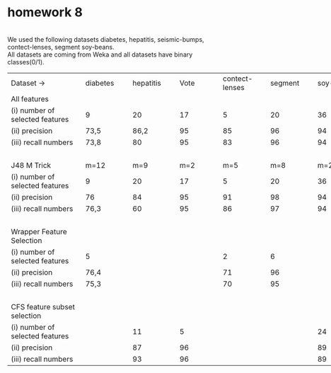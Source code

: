 <h1>homework 8</h1><br>
We used the following datasets diabetes,	hepatitis,	seismic-bumps,	contect-lenses,	segment	soy-beans.<br>
All datasets are coming from Weka and all datasets have binary classes(0/1).

<table border=0 cellpadding=0 cellspacing=0 width=793 style='border-collapse:
 collapse;table-layout:fixed;width:596pt'>
 <col width=187 style='mso-width-source:userset;mso-width-alt:6838;width:140pt'>
 <col width=101 span=6 style='width:76pt'>
 <tr height=21 style='height:15.75pt'>
  <td height=21 class=xl6314506 width=187 style='height:15.75pt;width:140pt'>Dataset
  -&gt;</td>
  <td class=xl6414506 width=101 style='border-left:none;width:76pt'>diabetes</td>
  <td class=xl6414506 width=101 style='border-left:none;width:76pt'>hepatitis</td>
  <td class=xl6414506 width=101 style='border-left:none;width:76pt'>Vote</td>
  <td class=xl6414506 width=101 style='border-left:none;width:76pt'>contect-lenses</td>
  <td class=xl6414506 width=101 style='border-left:none;width:76pt'>segment</td>
  <td class=xl6414506 width=101 style='border-left:none;width:76pt'>soy-beans</td>
 </tr>
 <tr height=21 style='mso-height-source:userset;height:15.75pt'>
  <td height=21 class=xl6514506 style='height:15.75pt;border-top:none'>All
  features</td>
  <td class=xl6414506 style='border-top:none;border-left:none'>&nbsp;</td>
  <td class=xl6414506 style='border-top:none;border-left:none'>&nbsp;</td>
  <td class=xl6414506 style='border-top:none;border-left:none'>&nbsp;</td>
  <td class=xl6414506 style='border-top:none;border-left:none'>&nbsp;</td>
  <td class=xl6414506 style='border-top:none;border-left:none'>&nbsp;</td>
  <td class=xl6414506 style='border-top:none;border-left:none'>&nbsp;</td>
 </tr>
 <tr height=21 style='mso-height-source:userset;height:15.75pt'>
  <td height=21 class=xl6614506 style='height:15.75pt;border-top:none'>(i)
  number of selected features</td>
  <td class=xl6414506 style='border-top:none;border-left:none'>9</td>
  <td class=xl6414506 style='border-top:none;border-left:none'>20</td>
  <td class=xl6414506 style='border-top:none;border-left:none'>17</td>
  <td class=xl6414506 style='border-top:none;border-left:none'>5</td>
  <td class=xl6414506 style='border-top:none;border-left:none'>20</td>
  <td class=xl6414506 style='border-top:none;border-left:none'>36</td>
 </tr>
 <tr height=21 style='mso-height-source:userset;height:15.75pt'>
  <td height=21 class=xl6614506 style='height:15.75pt;border-top:none'>(ii)
  precision<span style='mso-spacerun:yes'> </span></td>
  <td class=xl6414506 style='border-top:none;border-left:none'>73,5</td>
  <td class=xl6414506 style='border-top:none;border-left:none'>86,2</td>
  <td class=xl6414506 style='border-top:none;border-left:none'>95</td>
  <td class=xl6414506 style='border-top:none;border-left:none'>85</td>
  <td class=xl6414506 style='border-top:none;border-left:none'>96</td>
  <td class=xl6414506 style='border-top:none;border-left:none'>94</td>
 </tr>
 <tr height=21 style='mso-height-source:userset;height:15.75pt'>
  <td height=21 class=xl6614506 style='height:15.75pt;border-top:none'>(iii)
  recall numbers</td>
  <td class=xl6414506 style='border-top:none;border-left:none'>73,8</td>
  <td class=xl6414506 style='border-top:none;border-left:none'>80</td>
  <td class=xl6414506 style='border-top:none;border-left:none'>95</td>
  <td class=xl6414506 style='border-top:none;border-left:none'>83</td>
  <td class=xl6414506 style='border-top:none;border-left:none'>96</td>
  <td class=xl6414506 style='border-top:none;border-left:none'>94</td>
 </tr>
 <tr height=21 style='mso-height-source:userset;height:15.75pt'>
  <td height=21 class=xl6614506 style='height:15.75pt;border-top:none'>&nbsp;</td>
  <td class=xl6414506 style='border-top:none;border-left:none'>&nbsp;</td>
  <td class=xl6414506 style='border-top:none;border-left:none'>&nbsp;</td>
  <td class=xl6414506 style='border-top:none;border-left:none'>&nbsp;</td>
  <td class=xl6414506 style='border-top:none;border-left:none'>&nbsp;</td>
  <td class=xl6414506 style='border-top:none;border-left:none'>&nbsp;</td>
  <td class=xl6414506 style='border-top:none;border-left:none'>&nbsp;</td>
 </tr>
 <tr height=21 style='mso-height-source:userset;height:15.75pt'>
  <td height=21 class=xl6514506 style='height:15.75pt;border-top:none'>J48 M
  Trick</td>
  <td class=xl6414506 style='border-top:none;border-left:none'>m=12</td>
  <td class=xl6414506 style='border-top:none;border-left:none'>m=9</td>
  <td class=xl6414506 style='border-top:none;border-left:none'>m=2</td>
  <td class=xl6414506 style='border-top:none;border-left:none'>m=5</td>
  <td class=xl6414506 style='border-top:none;border-left:none'>m=8</td>
  <td class=xl6414506 style='border-top:none;border-left:none'>m=2</td>
 </tr>
 <tr height=21 style='mso-height-source:userset;height:15.75pt'>
  <td height=21 class=xl6614506 style='height:15.75pt;border-top:none'>(i)
  number of selected features</td>
  <td class=xl6414506 style='border-top:none;border-left:none'>9</td>
  <td class=xl6414506 style='border-top:none;border-left:none'>20</td>
  <td class=xl6414506 style='border-top:none;border-left:none'>17</td>
  <td class=xl6414506 style='border-top:none;border-left:none'>5</td>
  <td class=xl6414506 style='border-top:none;border-left:none'>20</td>
  <td class=xl6414506 style='border-top:none;border-left:none'>36</td>
 </tr>
 <tr height=21 style='mso-height-source:userset;height:15.75pt'>
  <td height=21 class=xl6614506 style='height:15.75pt;border-top:none'>(ii)
  precision<span style='mso-spacerun:yes'> </span></td>
  <td class=xl6414506 style='border-top:none;border-left:none'>76</td>
  <td class=xl6414506 style='border-top:none;border-left:none'>84</td>
  <td class=xl6414506 style='border-top:none;border-left:none'>95</td>
  <td class=xl6414506 style='border-top:none;border-left:none'>91</td>
  <td class=xl6414506 style='border-top:none;border-left:none'>98</td>
  <td class=xl6414506 style='border-top:none;border-left:none'>94</td>
 </tr>
 <tr height=21 style='mso-height-source:userset;height:15.75pt'>
  <td height=21 class=xl6614506 style='height:15.75pt;border-top:none'>(iii)
  recall numbers</td>
  <td class=xl6414506 style='border-top:none;border-left:none'>76,3</td>
  <td class=xl6414506 style='border-top:none;border-left:none'>60</td>
  <td class=xl6414506 style='border-top:none;border-left:none'>95</td>
  <td class=xl6414506 style='border-top:none;border-left:none'>86</td>
  <td class=xl6414506 style='border-top:none;border-left:none'>97</td>
  <td class=xl6414506 style='border-top:none;border-left:none'>94</td>
 </tr>
 <tr height=21 style='mso-height-source:userset;height:15.75pt'>
  <td height=21 class=xl6614506 style='height:15.75pt;border-top:none'>&nbsp;</td>
  <td class=xl6414506 style='border-top:none;border-left:none'>&nbsp;</td>
  <td class=xl6414506 style='border-top:none;border-left:none'>&nbsp;</td>
  <td class=xl6414506 style='border-top:none;border-left:none'>&nbsp;</td>
  <td class=xl6414506 style='border-top:none;border-left:none'>&nbsp;</td>
  <td class=xl6414506 style='border-top:none;border-left:none'>&nbsp;</td>
  <td class=xl6414506 style='border-top:none;border-left:none'>&nbsp;</td>
 </tr>
 <tr height=21 style='mso-height-source:userset;height:15.75pt'>
  <td height=21 class=xl6514506 style='height:15.75pt;border-top:none'>Wrapper
  Feature Selection</td>
  <td class=xl6414506 style='border-top:none;border-left:none'>&nbsp;</td>
  <td class=xl6414506 style='border-top:none;border-left:none'>&nbsp;</td>
  <td class=xl6414506 style='border-top:none;border-left:none'>&nbsp;</td>
  <td class=xl6414506 style='border-top:none;border-left:none'>&nbsp;</td>
  <td class=xl6414506 style='border-top:none;border-left:none'>&nbsp;</td>
  <td class=xl6414506 style='border-top:none;border-left:none'>&nbsp;</td>
 </tr>
 <tr height=21 style='mso-height-source:userset;height:15.75pt'>
  <td height=21 class=xl6614506 style='height:15.75pt;border-top:none'>(i)
  number of selected features</td>
  <td class=xl6414506 style='border-top:none;border-left:none'>5</td>
  <td class=xl6414506 style='border-top:none;border-left:none'>&nbsp;</td>
  <td class=xl6414506 style='border-top:none;border-left:none'>&nbsp;</td>
  <td class=xl6414506 style='border-top:none;border-left:none'>2</td>
  <td class=xl6414506 style='border-top:none;border-left:none'>6</td>
  <td class=xl6414506 style='border-top:none;border-left:none'>&nbsp;</td>
 </tr>
 <tr height=21 style='mso-height-source:userset;height:15.75pt'>
  <td height=21 class=xl6614506 style='height:15.75pt;border-top:none'>(ii)
  precision<span style='mso-spacerun:yes'> </span></td>
  <td class=xl6414506 style='border-top:none;border-left:none'>76,4</td>
  <td class=xl6414506 style='border-top:none;border-left:none'>&nbsp;</td>
  <td class=xl6414506 style='border-top:none;border-left:none'>&nbsp;</td>
  <td class=xl6414506 style='border-top:none;border-left:none'>71</td>
  <td class=xl6414506 style='border-top:none;border-left:none'>96</td>
  <td class=xl6414506 style='border-top:none;border-left:none'>&nbsp;</td>
 </tr>
 <tr height=21 style='mso-height-source:userset;height:15.75pt'>
  <td height=21 class=xl6614506 style='height:15.75pt;border-top:none'>(iii)
  recall numbers</td>
  <td class=xl6414506 style='border-top:none;border-left:none'>75,3</td>
  <td class=xl6414506 style='border-top:none;border-left:none'>&nbsp;</td>
  <td class=xl6414506 style='border-top:none;border-left:none'>&nbsp;</td>
  <td class=xl6414506 style='border-top:none;border-left:none'>70</td>
  <td class=xl6414506 style='border-top:none;border-left:none'>95</td>
  <td class=xl6414506 style='border-top:none;border-left:none'>&nbsp;</td>
 </tr>
 <tr height=21 style='mso-height-source:userset;height:15.75pt'>
  <td height=21 class=xl6614506 style='height:15.75pt;border-top:none'>&nbsp;</td>
  <td class=xl6414506 style='border-top:none;border-left:none'>&nbsp;</td>
  <td class=xl6414506 style='border-top:none;border-left:none'>&nbsp;</td>
  <td class=xl6414506 style='border-top:none;border-left:none'>&nbsp;</td>
  <td class=xl6414506 style='border-top:none;border-left:none'>&nbsp;</td>
  <td class=xl6414506 style='border-top:none;border-left:none'>&nbsp;</td>
  <td class=xl6414506 style='border-top:none;border-left:none'>&nbsp;</td>
 </tr>
 <tr height=21 style='mso-height-source:userset;height:15.75pt'>
  <td height=21 class=xl6514506 style='height:15.75pt;border-top:none'>CFS
  feature subset selection</td>
  <td class=xl6414506 style='border-top:none;border-left:none'>&nbsp;</td>
  <td class=xl6414506 style='border-top:none;border-left:none'>&nbsp;</td>
  <td class=xl6414506 style='border-top:none;border-left:none'>&nbsp;</td>
  <td class=xl6414506 style='border-top:none;border-left:none'>&nbsp;</td>
  <td class=xl6414506 style='border-top:none;border-left:none'>&nbsp;</td>
  <td class=xl6414506 style='border-top:none;border-left:none'>&nbsp;</td>
 </tr>
 <tr height=21 style='mso-height-source:userset;height:15.75pt'>
  <td height=21 class=xl6614506 style='height:15.75pt;border-top:none'>(i)
  number of selected features</td>
  <td class=xl6414506 style='border-top:none;border-left:none'>&nbsp;</td>
  <td class=xl6414506 style='border-top:none;border-left:none'>11</td>
  <td class=xl6414506 style='border-top:none;border-left:none'>5</td>
  <td class=xl6414506 style='border-top:none;border-left:none'>&nbsp;</td>
  <td class=xl6414506 style='border-top:none;border-left:none'>&nbsp;</td>
  <td class=xl6414506 style='border-top:none;border-left:none'>24</td>
 </tr>
 <tr height=21 style='mso-height-source:userset;height:15.75pt'>
  <td height=21 class=xl6614506 style='height:15.75pt;border-top:none'>(ii)
  precision<span style='mso-spacerun:yes'> </span></td>
  <td class=xl6414506 style='border-top:none;border-left:none'>&nbsp;</td>
  <td class=xl6414506 style='border-top:none;border-left:none'>87</td>
  <td class=xl6414506 style='border-top:none;border-left:none'>96</td>
  <td class=xl6414506 style='border-top:none;border-left:none'>&nbsp;</td>
  <td class=xl6414506 style='border-top:none;border-left:none'>&nbsp;</td>
  <td class=xl6414506 style='border-top:none;border-left:none'>89</td>
 </tr>
 <tr height=21 style='mso-height-source:userset;height:15.75pt'>
  <td height=21 class=xl6614506 style='height:15.75pt;border-top:none'>(iii)
  recall numbers</td>
  <td class=xl6414506 style='border-top:none;border-left:none'>&nbsp;</td>
  <td class=xl6414506 style='border-top:none;border-left:none'>93</td>
  <td class=xl6414506 style='border-top:none;border-left:none'>96</td>
  <td class=xl6414506 style='border-top:none;border-left:none'>&nbsp;</td>
  <td class=xl6414506 style='border-top:none;border-left:none'>&nbsp;</td>
  <td class=xl6414506 style='border-top:none;border-left:none'>89</td>
 </tr>
 <![if supportMisalignedColumns]>
 <tr height=0 style='display:none'>
  <td width=187 style='width:140pt'></td>
  <td width=101 style='width:76pt'></td>
  <td width=101 style='width:76pt'></td>
  <td width=101 style='width:76pt'></td>
  <td width=101 style='width:76pt'></td>
  <td width=101 style='width:76pt'></td>
  <td width=101 style='width:76pt'></td>
 </tr>
 <![endif]>
</table>

